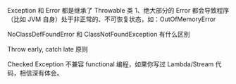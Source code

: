 Exception 和 Error 都是继承了 Throwable 类
1、绝大部分的 Error 都会导致程序（比如 JVM 自身）处于非正常的、不可恢复状态，如：OutOfMemoryError


NoClassDefFoundError 和 ClassNotFoundException 有什么区别

Throw early, catch late 原则


Checked Exception 不兼容 functional 编程，如果你写过 Lambda/Stream 代码，相信深有体会。